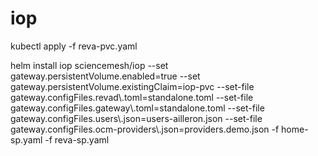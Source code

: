 # iop

kubectl apply -f reva-pvc.yaml

helm install iop sciencemesh/iop --set gateway.persistentVolume.enabled=true --set gateway.persistentVolume.existingClaim=iop-pvc --set-file gateway.configFiles.revad\\.toml=standalone.toml --set-file gateway.configFiles.gateway\\.toml=standalone.toml --set-file gateway.configFiles.users\\.json=users-ailleron.json --set-file gateway.configFiles.ocm-providers\\.json=providers.demo.json -f home-sp.yaml -f reva-sp.yaml